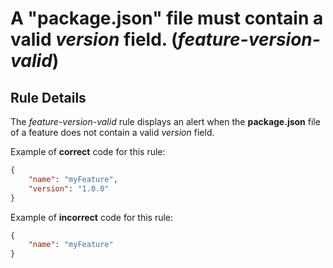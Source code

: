 # A "package.json" file must contain a valid _version_ field. (_feature-version-valid_)

## Rule Details

The _feature-version-valid_ rule displays an alert when the **package.json** file of a feature does not contain a valid _version_ field.

Example of **correct** code for this rule:

```json
{
	"name": "myFeature",
	"version": "1.0.0"
}
```

Example of **incorrect** code for this rule:

```json
{
	"name": "myFeature"
}
```
